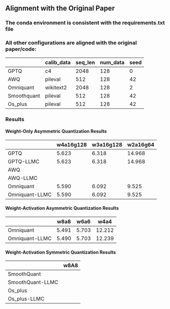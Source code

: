 ## Alignment with the Original Paper

### The conda environment is consistent with the requirements.txt file
### All other configurations are aligned with the original paper/code:

|             | calib_data | seq_len | num_data | seed |
|-------------|------------|---------|----------|------|
| GPTQ        | c4         | 2048    | 128      | 0    |
| AWQ         | pileval    | 512     | 128      | 42   |
| Omniquant   | wikitext2  | 2048    | 128      | 2    |
| Smoothquant | pileval    | 512     | 128      | 42   |
| Os_plus     | pileval    | 512     | 128      | 42   |

### Results

#### Weight-Only Asymmetric Quantization Results

|              | w4a16g128 | w3a16g128 | w2a16g64  |
|--------------|--------|--------|--------|
| GPTQ         | 5.623  | 6.318  | 14.968 |
| GPTQ-LLMC    | 5.623  | 6.318  | 14.968 |
| AWQ          |        |        |        |
| AWQ-LLMC     |        |        |        |
| Omniquant    | 5.590  | 6.092  | 9.525  |
| Omniquant-LLMC | 5.590  | 6.092  | 9.525  |

#### Weight-Activation Asymmetric Quantization Results

|               | w8a8 | w6a6 | w4a4  |
|---------------|--------|--------|--------|
| Omniquant     | 5.491  | 5.703  | 12.212 |
| Omniquant-LLMC | 5.490  | 5.703  | 12.239 |

#### Weight-Activation Symmetric Quantization Results

|               | w8A8  |
|---------------|-------|
| SmoothQuant   |       |
| SmoothQuant-LLMC |    |
| Os_plus       |       |
| Os_plus-LLMC  |       |